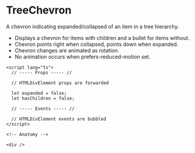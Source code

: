 <script>
    import Playground from './TreeChevronPlayground.svelte';
</script>

# TreeChevron

A chevron indicating expanded/collapsed of an item in a tree hierarchy.

- Displays a chevron for items with children and a bullet for items without.
- Chevron points right when collapsed, points down when expanded.
- Chevron changes are animated as rotation.
- No animation occurs when prefers-reduced-motion set.

<Playground />

```svelte
<script lang="ts">
  // ----- Props ----- //

  // HTMLDivElement props are forwarded

  let expanded = false;
  let hasChildren = false;

  // ----- Events ----- //

  // HTMLDivElement events are bubbled
</script>

<!-- Anatomy -->

<div />
```

